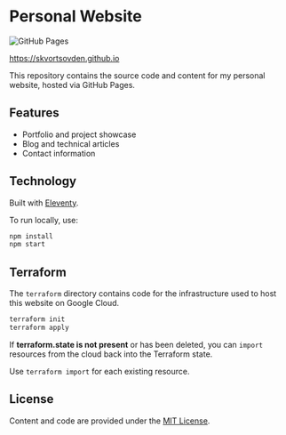 # Personal Website
![GitHub Pages](https://img.shields.io/badge/Hosted%20on-GitHub%20Pages-blue.svg)

https://skvortsovden.github.io

This repository contains the source code and content for my personal website, hosted via GitHub Pages.

## Features

- Portfolio and project showcase
- Blog and technical articles
- Contact information

## Technology

Built with [Eleventy](https://www.11ty.dev/).  

To run locally, use:

```bash
npm install
npm start
```

## Terraform

The `terraform` directory contains code for the infrastructure used to host this website on Google Cloud.

```bash
terraform init
terraform apply
```

If **terraform.state is not present** or has been deleted, you can `import` resources from the cloud back into the Terraform state.

Use `terraform import` for each existing resource.


## License

Content and code are provided under the [MIT License](LICENSE).
